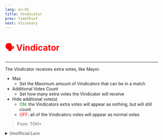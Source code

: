 ```yaml
---
lang: en-US
title: Vindicator
prev: TimeThief
next: Visionary
---
```


# <font color="red">🗣️ <b>Vindicator</b></font> <Badge text="Support" type="tip" vertical="middle"/>
---

The Vindicator receives extra votes, like Mayor.
* Max
  * Set the Maximum amount of Vindicators that can be in a match
* Additional Votes Count
  * Set how many extra votes the Vindicator will receive
* Hide additional vote(s)
  * <font color=green>ON</font>: the Vindicators extra votes will appear as nothing, but will still count
  * <font color=red>OFF</font>: all of the Vindicators votes will appear as normal votes

> From: TOH+

<details>
<summary><b><font color=gray>Unofficial Lore</font></b></summary>

Placeholder: This role is a ROLE OH EM GOSH
> Submitted by: Member
</details>